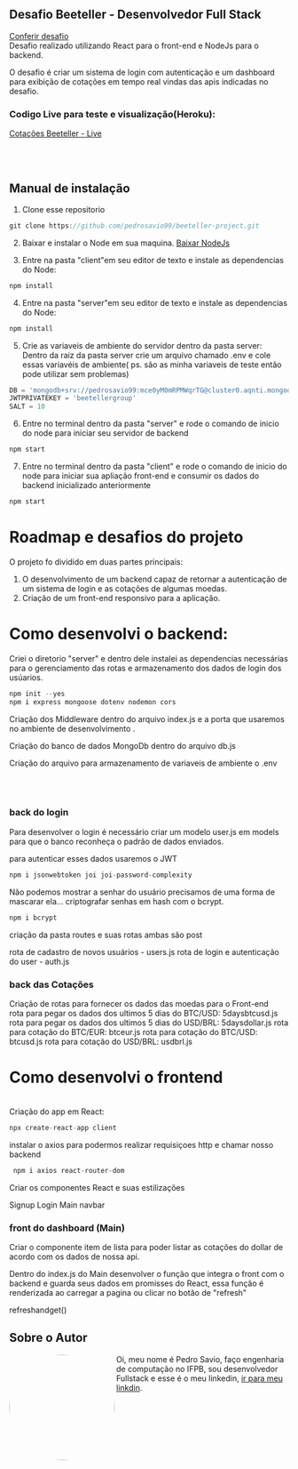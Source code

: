 


 
 ## Desafio Beeteller - Desenvolvedor Full Stack
[Conferir desafio](https://github.com/beetellergroup/selecao-full-stack)
<br />Desafio realizado utilizando React para o front-end e NodeJs para o backend.

 O desafio é criar um sistema de login com autenticação e um dashboard para exibição de cotações em tempo real vindas das apis indicadas no desafio.
 ### Codigo Live para teste e visualização(Heroku):

[Cotações Beeteller - Live](https://beetelertest-front.herokuapp.com/login)

<br /><br />
## Manual de instalação

1. Clone esse repositorio
```javascript
git clone https://github.com/pedrosavio99/beeteller-project.git
```


2. Baixar e instalar o Node em sua maquina.
[Baixar NodeJs](https://nodejs.org/en/)


3. Entre na pasta "client"em seu editor de texto e instale as dependencias do Node:
```javascript
npm install
```


4. Entre na pasta "server"em seu editor de texto e instale as dependencias do Node:
```javascript
npm install
```


5. Crie as variaveis de ambiente do servidor dentro da pasta server:
Dentro da raiz da pasta server crie um arquivo chamado .env e cole essas variavéis de ambiente( ps. são as minha variaveis de teste então pode utilizar sem problemas)
```javascript
DB = 'mongodb+srv://pedrosavio99:mce0yM0mRPMWqrTG@cluster0.aqnti.mongodb.net/teste-db?retryWrites=true&w=majority'
JWTPRIVATEKEY = 'beetellergroup'
SALT = 10
```

6. Entre no terminal dentro da pasta "server" e rode o comando de inicio do node para iniciar seu servidor de backend
```javascript
npm start
```

7. Entre no terminal dentro da pasta "client" e rode o comando de inicio do node para iniciar sua apliação front-end e consumir os dados do backend inicializado anteriormente

```javascript
npm start
```



# Roadmap e desafios do projeto


O projeto fo dividido em duas partes principais:
1. O desenvolvimento de um backend capaz de retornar a autenticação de um sistema de login e as cotações de algumas moedas.
1. Criação de um front-end responsivo para a aplicação.


# Como desenvolvi o backend:


Criei o diretorio "server" e dentro dele instalei as dependencias necessárias para o gerenciamento das rotas e armazenamento dos dados de login dos usúarios.
```javascript
npm init --yes
npm i express mongoose dotenv nodemon cors
```

Criação dos Middleware dentro do arquivo index.js e a porta que usaremos no ambiente de desenvolvimento .

Criação do banco de dados MongoDb dentro do arquivo db.js

Criação do arquivo para armazenamento de variaveis de ambiente o .env 

<br/><br/>
### back do login
Para desenvolver o login é necessário criar um modelo user.js em models para que o banco reconheça o padrão de dados enviados.

para autenticar esses dados usaremos o JWT 

```javascript
npm i jsonwebtoken joi joi-password-complexity
```

Não podemos mostrar a senhar do usuário precisamos  de uma forma de mascarar ela...
criptografar senhas em hash com o bcrypt.

```javascript
npm i bcrypt
```

criação da pasta routes e suas rotas ambas são post

rota de cadastro de novos usuários - users.js
rota de login e autenticação do user - auth.js



### back das Cotações
Criação de rotas para fornecer os dados das moedas para o Front-end
<br/>
rota para pegar os dados dos ultimos 5 dias do BTC/USD:  5daysbtcusd.js
rota para pegar os dados dos ultimos 5 dias do USD/BRL:   5daysdollar.js
rota para cotação do BTC/EUR:   btceur.js
rota para cotação do BTC/USD:   btcusd.js
rota para cotação do USD/BRL:   usdbrl.js

# Como desenvolvi o frontend
<br/>
Criação do app em React:

```javascript
npx create-react-app client
```


instalar o axios para podermos realizar requisiçoes http e chamar nosso backend
```javascript
 npm i axios react-router-dom
```

Criar os componentes React  e suas estilizações

Signup 
Login 
Main 
navbar

### front do dashboard (Main)
Criar o componente item de lista para poder listar as cotações do dollar de acordo com os dados de nossa api.

Dentro do index.js do Main desenvolver o função que integra o front com o backend e guarda seus dados em promisses do React, essa função é renderizada ao carregar a pagina ou clicar no botão de "refresh"

refreshandget()





## Sobre o Autor
<img   style="border-radius: 50%"  align="left" width="190" height="190" margin-right="150px"  src="https://lh3.googleusercontent.com/pw/AM-JKLUq-TgjEzhoVY_CtieDZgnZNOoIGyAubOEKisc2FKt7HMCSVv4DGHZjixw4Z2_yomTtgUKr0kxFUyUdmOuTyJnQfhgzXEyOVk6JoajO58wYDtWcrDF-EPRjaE1hj2EsZtM-OYgQsDjHGjdny1yGetxeWw=s250-no?authuser=0"> Oi, meu nome é Pedro Savio, faço engenharia de computação no IFPB, sou desenvolvedor Fullstack e esse é o meu linkedin,  [ir para meu linkdin](https://www.linkedin.com/in/pedro-s-04a300129/).

